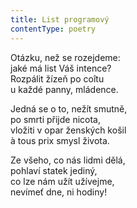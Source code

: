 ```yaml
---
title: List programový
contentType: poetry
---
```


<section>

Otázku, než se rozejdeme:  
jaké má list Váš intence?  
Rozpálit žízeň po coîtu  
u každé panny, mládence.

</section>

<section>

Jedná se o to, nežít smutně,  
po smrti přijde nicota,  
vložiti v opar ženských košil  
à tous prix smysl života.

</section>

<section>

Ze všeho, co nás lidmi dělá,  
pohlaví statek jediný,  
co lze nám užít užívejme,  
nevímeť dne, ni hodiny!

</section>
